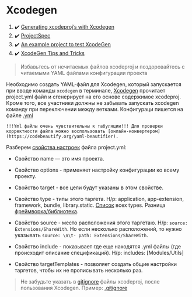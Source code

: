 # Xcodegen

1. :heavy_check_mark: [Generating xcodeproj’s with Xcodegen](https://betterprogramming.pub/generating-xcodeprojs-with-xcodegen-7d291cfc2f46)
2. :heavy_check_mark: [ProjectSpec](https://github.com/yonaskolb/XcodeGen/blob/master/Docs/ProjectSpec.md#options)
3. :heavy_check_mark: [An example project to test XcodeGen](https://github.com/fbernutz/XcodeGenExample)
4. :heavy_check_mark: [XcodeGen Tips and Tricks](https://medium.com/udemy-engineering/xcodegen-tips-and-tricks-3ad10728d8d0)

>  Избавьтесь от нечитаемых файлов xcodeproj и поздоровайтесь с читаемыми YAML файлами конфигурации проекта

 Необходимо создать YAML-файл для Xcodegen, который запускается при вводе команды `xcodegen` в терминале, [Xcodegen](https://github.com/yonaskolb/XcodeGen) прочитает project.yml файл и сгенерирует на его основе содержимое xcodeproj. Кроме того, все участники должны не забывать запускать xcodegen команду при переключении между ветками. Конфигураци пишется на файле [.yml]()

```
!!!Yml файлы очень чувствительны к табуляции!!! Для проверки корректности файла можно воспользовать [онлайн-конвертером](https://codebeautify.org/yaml-beautifier).
```

Разберем [свойства настроек](https://github.com/yonaskolb/XcodeGen/blob/master/Docs/ProjectSpec.md#options) файла project.yml: 
* Свойство name — это имя проекта. 
* Свойство options - применяет настройку конфигурации ко всему проекту. 
* Свойство target - все цели будут указаны в этом свойстве.
* Свойство type - типы этого таргета. Н/р: application, app-extension, framework, bundle, library.static. [Список](https://github.com/yonaskolb/XcodeGen/blob/master/Docs/ProjectSpec.md#:~:text=This%20will%20provide%20default) всех types. Разница [фреймворка/библиотека](/Frameworks/FrameworkOrLibrary.md).
  
* Свойство source - место расположения этого таргетаю. Н/р: `source: Extensions/ShareWith`. Но если несколько расположений, то нужно указывать `source: \n\t- path: Extensions/ShareWith`.

* Свойство include - показывает где еще находятся .yml файлы (где происходит описание спецификаций). Н/р: includes: [Modules/Utils]

* Свойство targetTemplates - позволяет создать общие настройки таргетов, чтобы их не прописывать несколько раз.

> Не забудьте указать в [gitignore](https://www.atlassian.com/git/tutorials/saving-changes/gitignore) файлы xcodeproj, после пользования Xcodegen. Пример: [.gitignore](/1%20Common/Git/.gitignore)

